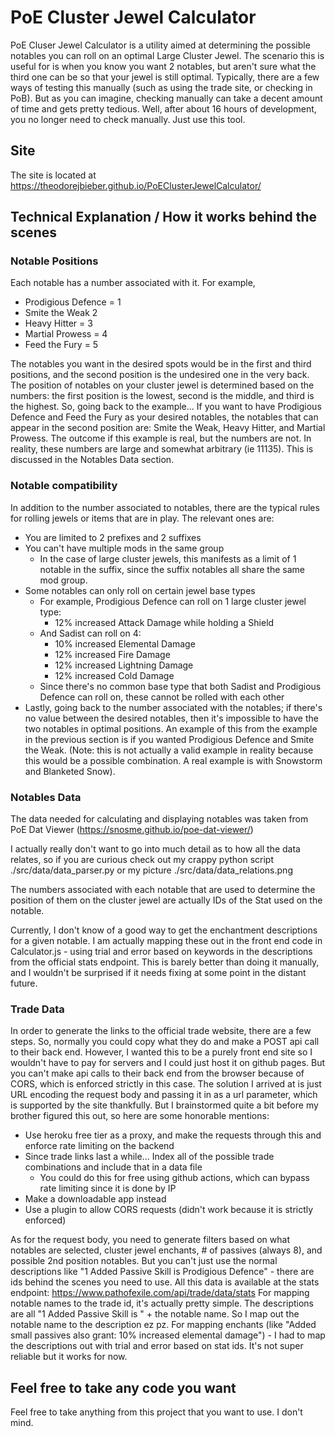 # PoE Cluster Jewel Calculator
PoE Cluser Jewel Calculator is a utility aimed at determining the possible notables you can roll on an optimal Large Cluster Jewel.
The scenario this is useful for is when you know you want 2 notables, but aren't sure what the third one can be so that your jewel is still optimal.
Typically, there are a few ways of testing this manually (such as using the trade site, or checking in PoB). 
But as you can imagine, checking manually can take a decent amount of time and gets pretty tedious.
Well, after about 16 hours of development, you no longer need to check manually. Just use this tool.

## Site
The site is located at https://theodorejbieber.github.io/PoEClusterJewelCalculator/

## Technical Explanation / How it works behind the scenes

### Notable Positions
Each notable has a number associated with it. 
For example, 
- Prodigious Defence = 1
- Smite the Weak 2
- Heavy Hitter = 3
- Martial Prowess = 4
- Feed the Fury = 5

The notables you want in the desired spots would be in the first and third positions, and the second position is the undesired one in the very back.
The position of notables on your cluster jewel is determined based on the numbers: the first position is the lowest, second is the middle, and third is the highest.
So, going back to the example... If you want to have Prodigious Defence and Feed the Fury as your desired notables, the notables that can appear in the second position are:
Smite the Weak, Heavy Hitter, and Martial Prowess.
The outcome if this example is real, but the numbers are not. In reality, these numbers are large and somewhat arbitrary (ie 11135). This is discussed in the Notables Data section.

### Notable compatibility
In addition to the number associated to notables, there are the typical rules for rolling jewels or items that are in play. The relevant ones are: 
- You are limited to 2 prefixes and 2 suffixes
- You can't have multiple mods in the same group
    - In the case of large cluster jewels, this manifests as a limit of 1 notable in the suffix, since the suffix notables all share the same mod group.
- Some notables can only roll on certain jewel base types
    - For example, Prodigious Defence can roll on 1 large cluster jewel type:
        - 12% increased Attack Damage while holding a Shield
    - And Sadist can roll on 4:
        - 10% increased Elemental Damage
        - 12% increased Fire Damage
        - 12% increased Lightning Damage
        - 12% increased Cold Damage
    - Since there's no common base type that both Sadist and Prodigious Defence can roll on, these cannot be rolled with each other
- Lastly, going back to the number associated with the notables; if there's no value between the desired notables, then it's impossible to have the two notables in optimal positions. An example of this from the example in the previous section is if you wanted Prodigious Defence and Smite the Weak. (Note: this is not actually a valid example in reality because this would be a possible combination. A real example is with Snowstorm and Blanketed Snow).

### Notables Data
The data needed for calculating and displaying notables was taken from PoE Dat Viewer (https://snosme.github.io/poe-dat-viewer/)

I actually really don't want to go into much detail as to how all the data relates, so if you are curious check out my crappy python script ./src/data/data_parser.py or my picture ./src/data/data_relations.png

The numbers associated with each notable that are used to determine the position of them on the cluster jewel are actually IDs of the Stat used on the notable.

Currently, I don't know of a good way to get the enchantment descriptions for a given notable. 
I am actually mapping these out in the front end code in Calculator.js - using trial and error based on keywords in the descriptions from the official stats endpoint. This is barely better than doing it manually, and I wouldn't be surprised if it needs fixing at some point in the distant future.

### Trade Data
In order to generate the links to the official trade website, there are a few steps.
So, normally you could copy what they do and make a POST api call to their back end. However, I wanted this to be a purely front end site so I wouldn't have to pay for servers and I could just host it on github pages. 
But you can't make api calls to their back end from the browser because of CORS, which is enforced strictly in this case.
The solution I arrived at is just URL encoding the request body and passing it in as a url parameter, which is supported by the site thankfully. 
But I brainstormed quite a bit before my brother figured this out, so here are some honorable mentions:
- Use heroku free tier as a proxy, and make the requests through this and enforce rate limiting on the backend
- Since trade links last a while... Index all of the possible trade combinations and include that in a data file
    - You could do this for free using github actions, which can bypass rate limiting since it is done by IP
- Make a downloadable app instead
- Use a plugin to allow CORS requests (didn't work because it is strictly enforced) 

As for the request body, you need to generate filters based on what notables are selected, cluster jewel enchants, # of passives (always 8), and possible 2nd position notables.
But you can't just use the normal descriptions like "1 Added Passive Skill is Prodigious Defence" - there are ids behind the scenes you need to use. All this data is available at the stats endpoint: https://www.pathofexile.com/api/trade/data/stats
For mapping notable names to the trade id, it's actually pretty simple. The descriptions are all "1 Added Passive Skill is " + the notable name. So I map out the notable name to the description ez pz.
For mapping enchants (like "Added small passives also grant: 10% increased elemental damage") - I had to map the descriptions out with trial and error based on stat ids. It's not super reliable but it works for now.

## Feel free to take any code you want
Feel free to take anything from this project that you want to use. I don't mind.